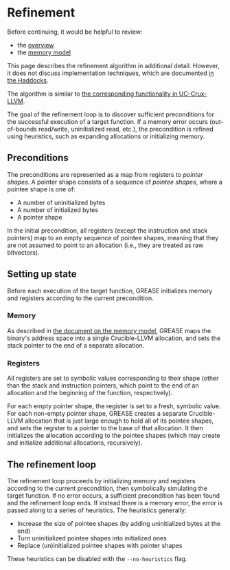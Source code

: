 # Refinement

Before continuing, it would be helpful to review:

- the [overview](overview.md)
- the [memory model](memory-model.md)

This page describes the refinement algorithm in additional detail. However,
it does not discuss implementation techniques, which are documented [in
the Haddocks][haddocks].

[haddocks]: https://github.com/GaloisInc/grease/blob/main/grease/src/Grease/Refine.hs

The algorithm is similar to [the corresponding functionality in UC-Crux-LLVM][uc-crux].

[uc-crux]: https://galois.com/blog/2021/10/under-constrained-symbolic-execution-with-crucible/

The goal of the refinement loop is to discover sufficient preconditions for the
successful execution of a target function. If a memory error occurs
(out-of-bounds read/write, uninitialized read, etc.), the precondition is
refined using heuristics, such as expanding allocations or initializing memory.

## Preconditions

The preconditions are represented as a map from registers to *pointer shapes*.
A pointer shape consists of a sequence of *pointee shapes*, where a pointee
shape is one of:

- A number of uninitialized bytes
- A number of initialized bytes
- A pointer shape

In the initial precondition, all registers (except the instruction and stack
pointers) map to an empty sequence of pointee shapes, meaning that they are not
assumed to point to an allocation (i.e., they are treated as raw bitvectors).

## Setting up state

Before each execution of the target function, GREASE initializes memory and
registers according to the current precondition.

### Memory

As described in [the document on the memory model](memory-model.md), GREASE
maps the binary's address space into a single Crucible-LLVM allocation, and
sets the stack pointer to the end of a separate allocation.

<!-- TODO(lb): Are constant global variables initialized to their initial
values? What about mutable ones? -->

### Registers

All registers are set to symbolic values corresponding to their shape
(other than the stack and instruction pointers, which point to the end of an
allocation and the beginning of the function, respectively).

For each empty pointer shape, the register is set to a fresh, symbolic value.
For each non-empty pointer shape, GREASE creates a separate Crucible-LLVM
allocation that is just large enough to hold all of its pointee shapes, and
sets the register to a pointer to the base of that allocation. It then
initializes the allocation according to the pointee shapes (which may create
and initialize additional allocations, recursively).

## The refinement loop

The refinement loop proceeds by initializing memory and registers according to
the current precondition, then symbolically simulating the target function. If
no error occurs, a sufficient precondition has been found and the refinement
loop ends. If instead there is a memory error, the error is passed along to a
series of heuristics. The heuristics generally:

- Increase the size of pointee shapes (by adding uninitialized bytes at the end)
- Turn uninitialized pointee shapes into initialized ones
- Replace (un)initialized pointee shapes with pointer shapes

These heuristics can be disabled with the `--no-heuristics` flag.

<!-- Copyright (c) Galois, Inc. 2024. -->
